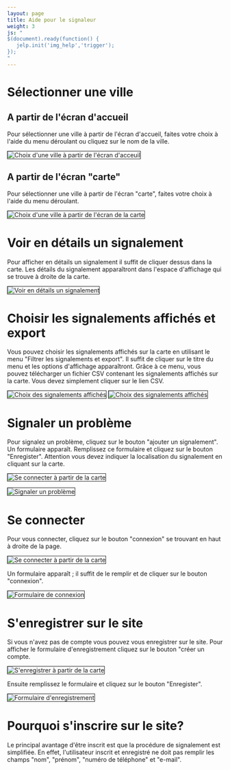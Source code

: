 ```yaml
---
layout: page
title: Aide pour le signaleur
weight: 3
js: "
$(document).ready(function() {
   jelp.init('img_help','trigger');
});
"
---
```

<h1>Sélectionner une ville</h1>
<h2>A partir de l'écran d'accueil</h2>

Pour sélectionner une ville  à partir de l'écran d'accueil, faites votre choix à l'aide du <span id="span_choix_ville_accueil_menu" data-marker="m_img_choix_ville_accueil_1" class="trigger">menu déroulant</span> ou <span id="span_choix_ville_accueil_click" data-marker="m_img_choix_ville_accueil_2" class="trigger">cliquez sur le nom de la ville</span>.

<img id="img_choix_ville_accueil" class="img_help" src="img/screenshots/choix_ville_accueil.png" alt="Choix d'une ville à partir de l'écran d'acceuil" data-jelp-img-width="958px" border="1" data-jelp-markers='[{"id":"m_img_choix_ville_accueil_1", "x":0.755, "y":0.27, "label":"1", "color":"red", "hover_color":"blue"}, {"id":"m_img_choix_ville_accueil_2", "x":0.65, "y":0.4, "label":"2", "color":"red", "hover_color":"blue"}]' />

<h2>A partir de l'écran "carte"</h2>

Pour sélectionner une ville  à partir de l'écran "carte", faites votre choix à l'aide du <span id="span_choix_ville_carte_menu" data-marker="m_img_choix_ville_carte_1" class="trigger">menu déroulant</span>.

<img id="img_choix_ville_carte" class="img_help" src="img/screenshots/choix_ville_carte.png" alt="Choix d'une ville à partir de l'écran de la carte" data-jelp-img-width="958px" border="1" data-jelp-markers='[{"id":"m_img_choix_ville_carte_1", "x":0.81, "y":0.265, "label":"1", "color":"red", "hover_color":"blue"}]' />

<h1>Voir en détails un signalement</h1>

Pour afficher en détails un signalement il suffit de cliquer dessus dans la <span data-marker="m_img_det_signalement_1" class="trigger">carte</span>. Les détails du signalement apparaîtront dans l'<span data-marker="m_img_det_signalement_2" class="trigger">espace d'affichage qui se trouve à droite de la carte</span>.

<img id="img_det_signalement" class="img_help" src="img/screenshots/selection_signalement.png" alt="Voir en détails un signalement" data-jelp-img-width="958px" border="1" data-jelp-markers='[{"id":"m_img_det_signalement_1", "x":0.1, "y":0.445, "label":"1", "color":"red", "hover_color":"blue"}, {"id":"m_img_det_signalement_2",  "x":0.58, "y":0.42, "label":"2", "color":"red", "hover_color":"blue"}]' />

<h1>Choisir les signalements affichés et export</h1>

Vous pouvez choisir les signalements affichés sur la carte en utilisant le <span data-marker="m_img_choix_des_signalements_1" class="trigger">menu "Filtrer les signalements et export"</span>. Il suffit de cliquer sur le titre du menu et les <span data-marker="m_img_choix_des_signalements_2" class="trigger">options d'affichage</span> apparaîtront. 
Grâce à ce menu, vous pouvez télécharger un fichier CSV contenant les signalements affichés sur la carte. Vous devez simplement <span data-marker="m_img_choix_des_signalements_3" class="trigger">cliquer sur le lien CSV</span>.

<img id="img_choix_des_signalements_menu" class="img_help" src="img/screenshots/selection_signalement.png" alt="Choix des signalements affichés" data-jelp-img-width="958px" border="1" data-jelp-markers='[{"id":"m_img_choix_des_signalements_1", "x":0.58, "y":0.355, "label":"1", "color":"red", "hover_color":"blue"}]' />

<img id="img_choix_des_signalements_affichage" class="img_help" src="img/screenshots/filtrer_signalement.png" alt="Choix des signalements affichés" data-jelp-img-width="958px" border="1" data-jelp-markers='[{"id":"m_img_choix_des_signalements_2", "x":0.59, "y":0.41, "label":"2", "color":"red", "hover_color":"blue"}, {"id":"m_img_choix_des_signalements_3", "x":0.59, "y":0.61, "label":"3", "color":"red", "hover_color":"blue"}]' />

<h1>Signaler un problème</h1>

Pour signalez un problème, cliquez sur le <span data-marker="m_img_signaler_1" class="trigger">bouton "ajouter un signalement"</span>. Un <span data-marker="m_img_signaler_2" class="trigger">formulaire</span> apparaît. Remplissez ce formulaire et cliquez sur le <span data-marker="m_img_signaler_3" class="trigger">bouton "Enregister"</span>. Attention vous devez 
indiquer la localisation du signalement en cliquant sur la carte.

<img id="img_se_connecter_carte" class="img_help" src="img/screenshots/carte_de_base.png" alt="Se connecter à partir de la carte" data-jelp-img-width="958px" border="1" data-jelp-markers='[{"id":"m_img_signaler_1", "x":0.58, "y":0.3, "label":"1", "color":"red", "hover_color":"blue"}]' />

<img id="img_signaler" class="img_help" src="img/screenshots/ajout_signalement.png" alt="Signaler un problème" 
data-jelp-img-width="958px" border="1" data-jelp-markers='[{"id":"m_img_signaler_2",  "x":0.58, "y":0.37, "label":"2", "color":"red", "hover_color":"blue"}, {"id":"m_img_signaler_3", "x":0.78, "y":0.77, "label":"3", "color":"red", "hover_color":"blue"}]'/>

<h1>Se connecter</h1>

Pour vous connecter, cliquez sur le <span data-marker="m_img_se_connecter_carte_1" class="trigger">bouton "connexion"</span> se trouvant en haut à droite de la page.

<img id="img_se_connecter_carte" class="img_help" src="img/screenshots/carte_de_base.png" alt="Se connecter à partir de la carte" data-jelp-img-width="958px" border="1" data-jelp-markers='[{"id":"m_img_se_connecter_carte_1", "x":0.22, "y":0.225, "label":"1", "color":"red", "hover_color":"blue"}]' />

Un <span data-marker="m_img_se_connecter_formulaire_1" class="trigger">formulaire</span> apparaît ; il suffit de le remplir et de cliquer sur le <span data-marker="m_img_se_connecter_formulaire_2" class="trigger">bouton "connexion"</span>.

<img id="img_se_connecter_formulaire" class="img_help" src="img/screenshots/formulaire_connexion.png" alt="Formulaire de connexion" data-jelp-img-width="958px" border="1" data-jelp-markers='[{"id":"m_img_se_connecter_formulaire_1", "x":0.38, "y":0.42, "label":"1", "color":"red", "hover_color":"blue"}, {"id":"m_img_se_connecter_formulaire_2", "x":0.38, "y":0.52, "label":"2", "color":"red", "hover_color":"blue"}]'/>

<h1>S'enregistrer sur le site</h1>

Si vous n'avez pas de compte vous pouvez vous enregistrer sur le site. Pour afficher le formulaire d'enregistrement cliquez sur le <span data-marker="m_img_s_enregistrer_carte_1" class="trigger">bouton "créer un compte</span>.

<img id="img_s_enregistrer_carte" class="img_help" src="img/screenshots/carte_de_base.png" alt="S'enregistrer à partir de la carte"  data-jelp-img-width="958px" border="1" data-jelp-markers='[{"id":"m_img_s_enregistrer_carte_1", "x":0.34, "y":0.225, "label":"1", "color":"red", "hover_color":"blue"}]' />

Ensuite remplissez le <span data-marker="m_img_s_enregistrer_formulaire_1" class="trigger">formulaire</span> et cliquez sur le <span data-marker="m_img_s_enregistrer_formulaire_2" class="trigger">bouton "Enregister"</span>.

<img id="img_s_enregistrer_formulaire" class="img_help" src="img/screenshots/inscription.png" alt="Formulaire d'enregistrement"  data-jelp-img-width="958px" border="1" data-jelp-markers='[{"id":"m_img_s_enregistrer_formulaire_1", "x":0.41, "y":0.295, "label":"1", "color":"red", "hover_color":"blue"},{"id":"m_img_s_enregistrer_formulaire_2", "x":0.41, "y":0.46, "label":"2", "color":"red", "hover_color":"blue"}]' />

<h1>Pourquoi s'inscrire sur le site?</h1>

Le principal avantage d'être inscrit est que la procédure de signalement est simplifiée. En effet, l'utilisateur inscrit et enregistré ne doit pas remplir les champs "nom", "prénom", "numéro de téléphone" et "e-mail".